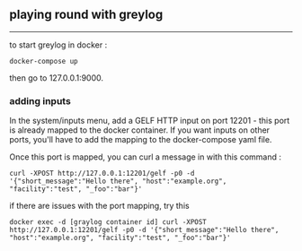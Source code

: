 ## playing round with greylog
-----

to start greylog in docker :

```docker-compose up```

then go to 127.0.0.1:9000.

### adding inputs

In the system/inputs menu, add a GELF HTTP input on port 12201 - this port is already mapped to the docker container. If you want inputs on other ports, you'll have to add the mapping to the docker-compose yaml file.

Once this port is mapped, you can curl a message in with this command :

```curl -XPOST http://127.0.0.1:12201/gelf -p0 -d '{"short_message":"Hello there", "host":"example.org", "facility":"test", "_foo":"bar"}'```

if there are issues with the port mapping, try this

```docker exec -d [graylog container id] curl -XPOST http://127.0.0.1:12201/gelf -p0 -d '{"short_message":"Hello there", "host":"example.org", "facility":"test", "_foo":"bar"}'```
